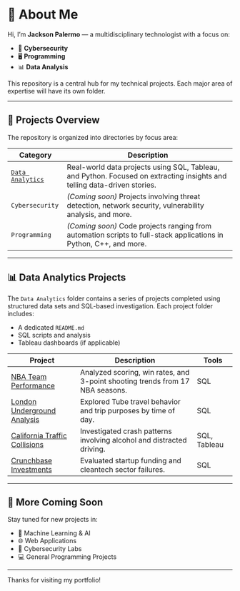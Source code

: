# 👋 About Me

Hi, I’m **Jackson Palermo** — a multidisciplinary technologist with a focus on:

- 🔐 **Cybersecurity**
- 🖥️ **Programming**
- 📊 **Data Analysis**

This repository is a central hub for my technical projects. Each major area of expertise will have its own folder.

---

## 📂 Projects Overview

The repository is organized into directories by focus area:

| Category                               | Description                                                                                                              |
| -------------------------------------- | ------------------------------------------------------------------------------------------------------------------------ |
| [`Data Analytics`](./Data%20Analytics) | Real-world data projects using SQL, Tableau, and Python. Focused on extracting insights and telling data-driven stories. |
| `Cybersecurity`                        | *(Coming soon)* Projects involving threat detection, network security, vulnerability analysis, and more.                 |
| `Programming`                          | *(Coming soon)* Code projects ranging from automation scripts to full-stack applications in Python, C++, and more.       |

---

## 📊 Data Analytics Projects

The `Data Analytics` folder contains a series of projects completed using structured data sets and SQL-based investigation. Each project folder includes:

- A dedicated `README.md`
- SQL scripts and analysis
- Tableau dashboards (if applicable)

| Project | Description | Tools |
|---------|-------------|--------|
| [NBA Team Performance](./Data%20Analytics/NBA_Team_Performance) | Analyzed scoring, win rates, and 3-point shooting trends from 17 NBA seasons. | SQL |
| [London Underground Analysis](./Data%20Analytics/London_Underground_Analysis) | Explored Tube travel behavior and trip purposes by time of day. | SQL |
| [California Traffic Collisions](./Data%20Analytics/California_Collisions) | Investigated crash patterns involving alcohol and distracted driving. | SQL, Tableau |
| [Crunchbase Investments](./Data%20Analytics/Crunchbase_Investments) | Evaluated startup funding and cleantech sector failures. | SQL |

---

## 🚀 More Coming Soon

Stay tuned for new projects in:

- 🧠 Machine Learning & AI
- 🌐 Web Applications
- 📡 Cybersecurity Labs
- 💻 General Programming Projects

---

Thanks for visiting my portfolio!
